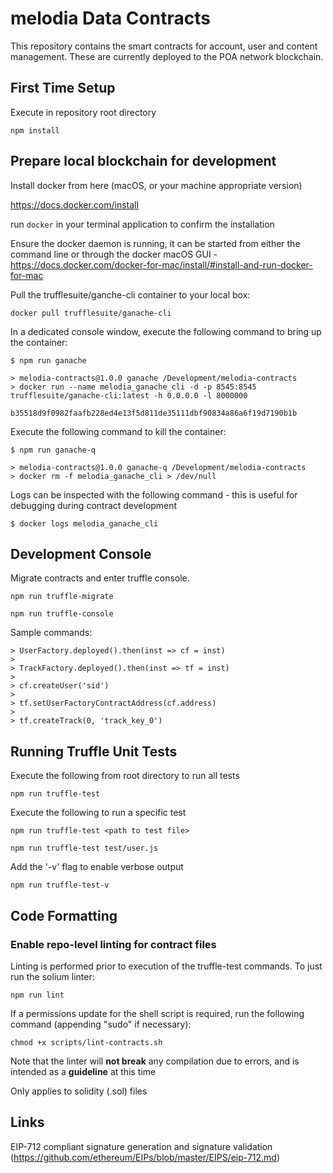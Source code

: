 # melodia Data Contracts

This repository contains the smart contracts for account, user and content management. These are currently deployed to the POA network blockchain.

## First Time Setup

Execute in repository root directory

```
npm install
```

## Prepare local blockchain for development

Install docker from here (macOS, or your machine appropriate version)

https://docs.docker.com/install

run `docker` in your terminal application to confirm the installation

Ensure the docker daemon is running, it can be started from either the command line or
through the docker macOS GUI - https://docs.docker.com/docker-for-mac/install/#install-and-run-docker-for-mac

Pull the trufflesuite/ganche-cli container to your local box:

```
docker pull trufflesuite/ganache-cli
```

In a dedicated console window, execute the following command to bring up the container:

```
$ npm run ganache

> melodia-contracts@1.0.0 ganache /Development/melodia-contracts
> docker run --name melodia_ganache_cli -d -p 8545:8545 trufflesuite/ganache-cli:latest -h 0.0.0.0 -l 8000000

b35518d9f0982faafb228ed4e13f5d811de35111dbf90834a86a6f19d7190b1b
```

Execute the following command to kill the container:

```
$ npm run ganache-q

> melodia-contracts@1.0.0 ganache-q /Development/melodia-contracts
> docker rm -f melodia_ganache_cli > /dev/null
```

Logs can be inspected with the following command - this is useful for debugging during contract
development

```
$ docker logs melodia_ganache_cli
```

## Development Console

Migrate contracts and enter truffle console.

```
npm run truffle-migrate

npm run truffle-console
```

Sample commands:

    > UserFactory.deployed().then(inst => cf = inst)
    >
    > TrackFactory.deployed().then(inst => tf = inst)
    >
    > cf.createUser('sid')
    >
    > tf.setUserFactoryContractAddress(cf.address)
    >
    > tf.createTrack(0, 'track_key_0')

## Running Truffle Unit Tests

Execute the following from root directory to run all tests

```
npm run truffle-test
```

Execute the following to run a specific test

```
npm run truffle-test <path to test file>
```

```
npm run truffle-test test/user.js
```

Add the '-v' flag to enable verbose output

```
npm run truffle-test-v
```

## Code Formatting

### Enable repo-level linting for contract files

Linting is performed prior to execution of the truffle-test commands. To just run the solium linter:

```
npm run lint
```

If a permissions update for the shell script is required, run the following command (appending "sudo" if necessary):

```
chmod +x scripts/lint-contracts.sh
```

Note that the linter will **not break** any compilation due to errors, and is intended as a **guideline** at this time

Only applies to solidity (.sol) files

## Links

EIP-712 compliant signature generation and signature validation (https://github.com/ethereum/EIPs/blob/master/EIPS/eip-712.md)
